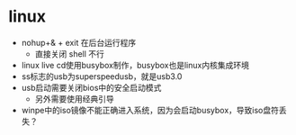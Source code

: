# linux

- nohup+& + exit 在后台运行程序
  - 直接关闭 shell 不行
- linux live cd使用busybox制作，busybox也是linux内核集成环境
- ss标志的usb为superspeedusb，就是usb3.0
- usb启动需要关闭bios中的安全启动模式
  - 另外需要使用经典引导
- winpe中的iso镜像不能正确进入系统，因为会启动busybox，导致iso盘符丢失？
